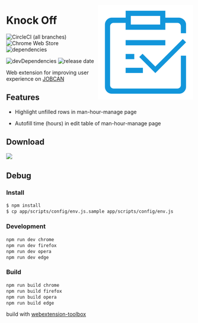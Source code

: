 [<img align="right" src="./assets/icon.svg?sanitize=true">](https://github.com/Amabel/knock-off)

# Knock Off

![CircleCI (all branches)](https://img.shields.io/circleci/project/github/Amabel/knock-off.svg)
![Chrome Web Store](https://img.shields.io/chrome-web-store/v/nieaaebpmiidhgpdfnffjabiioamhccl.svg?color=#50ca26)
![dependencies](https://img.shields.io/david/Amabel/knock-off.svg)

![devDependencies](https://img.shields.io/david/dev/Amabel/knock-off.svg)
![release date](https://img.shields.io/github/release-date/Amabel/knock-off.svg)

Web extension for improving user experience on [JOBCAN](https://ssl.jobcan.jp/employee)

## Features

* Highlight unfilled rows in man-hour-manage page

* Autofill time (hours) in edit table of man-hour-manage page

## Download

<a href="https://chrome.google.com/webstore/detail/knock-off/nieaaebpmiidhgpdfnffjabiioamhccl"><img src="https://res.cloudinary.com/luoweibinb/image/upload/bo_1px_solid_rgb:d9d9d9,r_10/v1543232977/activity/chrome_web_store.png" width="200px"></a>

## Debug

### Install

	$ npm install
    $ cp app/scripts/config/env.js.sample app/scripts/config/env.js

### Development

    npm run dev chrome
    npm run dev firefox
    npm run dev opera
    npm run dev edge

### Build

    npm run build chrome
    npm run build firefox
    npm run build opera
    npm run build edge

build with [webextension-toolbox](https://github.com/HaNdTriX/webextension-toolbox)
